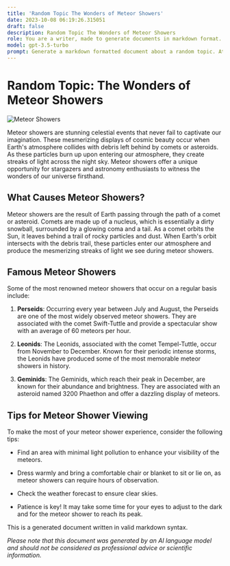 ```yaml
---
title: 'Random Topic The Wonders of Meteor Showers'
date: 2023-10-08 06:19:26.315051
draft: false
description: Random Topic The Wonders of Meteor Showers
role: You are a writer, made to generate documents in markdown format. It is very important that all of the documents you generate are in valid markdown format.
model: gpt-3.5-turbo
prompt: Generate a markdown formatted document about a random topic. At the bottom, include a disclaimer explaining that the document was generated by you. The first line of the document should be the title. Make sure that the entire document is in proper markdown format, using a mix of various tags to make the document visually appealing.
---
```


# Random Topic: The Wonders of Meteor Showers

![Meteor Showers](https://example.com/meteor-shower.jpg)

Meteor showers are stunning celestial events that never fail to captivate our imagination. These mesmerizing displays of cosmic beauty occur when Earth's atmosphere collides with debris left behind by comets or asteroids. As these particles burn up upon entering our atmosphere, they create streaks of light across the night sky. Meteor showers offer a unique opportunity for stargazers and astronomy enthusiasts to witness the wonders of our universe firsthand.

## What Causes Meteor Showers?

Meteor showers are the result of Earth passing through the path of a comet or asteroid. Comets are made up of a nucleus, which is essentially a dirty snowball, surrounded by a glowing coma and a tail. As a comet orbits the Sun, it leaves behind a trail of rocky particles and dust. When Earth's orbit intersects with the debris trail, these particles enter our atmosphere and produce the mesmerizing streaks of light we see during meteor showers.

## Famous Meteor Showers

Some of the most renowned meteor showers that occur on a regular basis include:

1. **Perseids**: Occurring every year between July and August, the Perseids are one of the most widely observed meteor showers. They are associated with the comet Swift-Tuttle and provide a spectacular show with an average of 60 meteors per hour.

2. **Leonids**: The Leonids, associated with the comet Tempel-Tuttle, occur from November to December. Known for their periodic intense storms, the Leonids have produced some of the most memorable meteor showers in history.

3. **Geminids**: The Geminids, which reach their peak in December, are known for their abundance and brightness. They are associated with an asteroid named 3200 Phaethon and offer a dazzling display of meteors.

## Tips for Meteor Shower Viewing

To make the most of your meteor shower experience, consider the following tips:

- Find an area with minimal light pollution to enhance your visibility of the meteors.

- Dress warmly and bring a comfortable chair or blanket to sit or lie on, as meteor showers can require hours of observation.

- Check the weather forecast to ensure clear skies.

- Patience is key! It may take some time for your eyes to adjust to the dark and for the meteor shower to reach its peak.

This is a generated document written in valid markdown syntax.

*Please note that this document was generated by an AI language model and should not be considered as professional advice or scientific information.*

